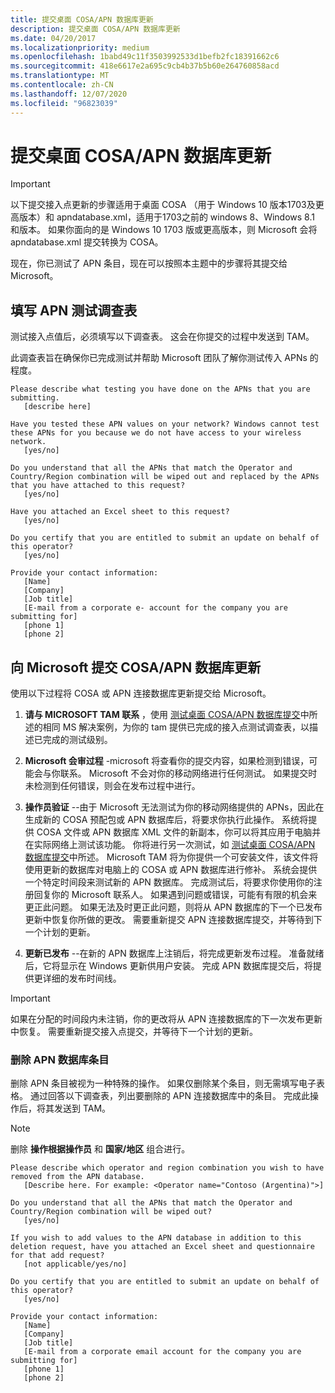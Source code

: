 ```yaml
---
title: 提交桌面 COSA/APN 数据库更新
description: 提交桌面 COSA/APN 数据库更新
ms.date: 04/20/2017
ms.localizationpriority: medium
ms.openlocfilehash: 1babd49c11f3503992533d1befb2fc18391662c6
ms.sourcegitcommit: 418e6617e2a695c9cb4b37b5b60e264760858acd
ms.translationtype: MT
ms.contentlocale: zh-CN
ms.lasthandoff: 12/07/2020
ms.locfileid: "96823039"
---
```

# <a name="submitting-the-desktop-cosaapn-database-update"></a>提交桌面 COSA/APN 数据库更新

>[!IMPORTANT]
> 以下提交接入点更新的步骤适用于桌面 COSA （用于 Windows 10 版本1703及更高版本）和 apndatabase.xml，适用于1703之前的 windows 8、Windows 8.1 和版本。 如果你面向的是 Windows 10 1703 版或更高版本，则 Microsoft 会将 apndatabase.xml 提交转换为 COSA。

现在，你已测试了 APN 条目，现在可以按照本主题中的步骤将其提交给 Microsoft。

## <a name="fill-out-the-apn-testing-questionnaire"></a>填写 APN 测试调查表

测试接入点值后，必须填写以下调查表。 这会在你提交的过程中发送到 TAM。

此调查表旨在确保你已完成测试并帮助 Microsoft 团队了解你测试传入 APNs 的程度。

```syntax
Please describe what testing you have done on the APNs that you are submitting.
   [describe here]

Have you tested these APN values on your network? Windows cannot test these APNs for you because we do not have access to your wireless network.
   [yes/no]

Do you understand that all the APNs that match the Operator and Country/Region combination will be wiped out and replaced by the APNs that you have attached to this request?
   [yes/no]

Have you attached an Excel sheet to this request?
   [yes/no]

Do you certify that you are entitled to submit an update on behalf of this operator?
   [yes/no]

Provide your contact information:
   [Name]
   [Company]
   [Job title]
   [E-mail from a corporate e- account for the company you are submitting for]
   [phone 1]
   [phone 2]
```

## <a name="submit-cosaapn-database-updates-to-microsoft"></a>向 Microsoft 提交 COSA/APN 数据库更新

使用以下过程将 COSA 或 APN 连接数据库更新提交给 Microsoft。 

1.  **请与 MICROSOFT TAM 联系** ，使用 [测试桌面 COSA/APN 数据库提交](testing-your-desktop-cosa-apn-database-submission.md)中所述的相同 MS 解决案例，为你的 tam 提供已完成的接入点测试调查表，以描述已完成的测试级别。  

2.  **Microsoft 会审过程** -microsoft 将查看你的提交内容，如果检测到错误，可能会与你联系。 Microsoft 不会对你的移动网络进行任何测试。 如果提交时未检测到任何错误，则会在发布过程中进行。

3.  **操作员验证** --由于 Microsoft 无法测试为你的移动网络提供的 APNs，因此在生成新的 COSA 预配包或 APN 数据库后，将要求你执行此操作。 系统将提供 COSA 文件或 APN 数据库 XML 文件的新副本，你可以将其应用于电脑并在实际网络上测试该功能。 你将进行另一次测试，如 [测试桌面 COSA/APN 数据库提交](testing-your-desktop-cosa-apn-database-submission.md)中所述。 Microsoft TAM 将为你提供一个可安装文件，该文件将使用更新的数据库对电脑上的 COSA 或 APN 数据库进行修补。 系统会提供一个特定时间段来测试新的 APN 数据库。 完成测试后，将要求你使用你的注册回复你的 Microsoft 联系人。 如果遇到问题或错误，可能有有限的机会来更正此问题。 如果无法及时更正此问题，则将从 APN 数据库的下一个已发布更新中恢复你所做的更改。 需要重新提交 APN 连接数据库提交，并等待到下一个计划的更新。 

4.  **更新已发布** --在新的 APN 数据库上注销后，将完成更新发布过程。 准备就绪后，它将显示在 Windows 更新供用户安装。 完成 APN 数据库提交后，将提供更详细的发布时间线。

> [!IMPORTANT]
> 如果在分配的时间段内未注销，你的更改将从 APN 连接数据库的下一次发布更新中恢复。 需要重新提交接入点提交，并等待下一个计划的更新。   

### <a name="deleting-an-apn-database-entry"></a>删除 APN 数据库条目

删除 APN 条目被视为一种特殊的操作。 如果仅删除某个条目，则无需填写电子表格。 通过回答以下调查表，列出要删除的 APN 连接数据库中的条目。 完成此操作后，将其发送到 TAM。

> [!NOTE]
> 删除 **操作根据操作员** 和 **国家/地区** 组合进行。 

```syntax
Please describe which operator and region combination you wish to have removed from the APN database.
   [Describe here. For example: <Operator name="Contoso (Argentina)">]

Do you understand that all the APNs that match the Operator and Country/Region combination will be wiped out?
   [yes/no]

If you wish to add values to the APN database in addition to this deletion request, have you attached an Excel sheet and questionnaire for that add request?
   [not applicable/yes/no]

Do you certify that you are entitled to submit an update on behalf of this operator?
   [yes/no]

Provide your contact information:
   [Name]
   [Company]
   [Job title]
   [E-mail from a corporate email account for the company you are submitting for]
   [phone 1]
   [phone 2]
``` 





